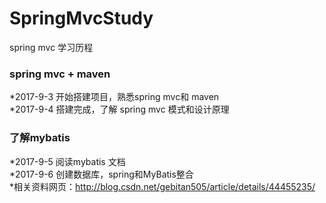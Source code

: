# SpringMvcStudy
spring mvc 学习历程<br> 
### spring mvc + maven
*2017-9-3 开始搭建项目，熟悉spring mvc和 maven<br> 
*2017-9-4 搭建完成，了解 spring mvc 模式和设计原理<br> 
### 了解mybatis
*2017-9-5 阅读mybatis 文档<br> 
*2017-9-6 创建数据库，spring和MyBatis整合<br> 
*相关资料网页：http://blog.csdn.net/gebitan505/article/details/44455235/

